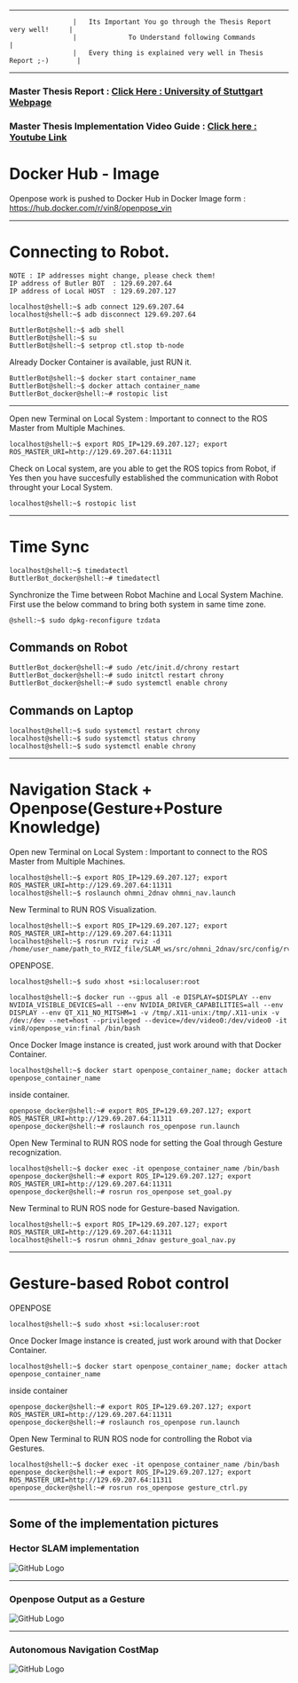 ----------------------------------------------------------------------------------------------------

					|   Its Important You go through the Thesis Report very well!     |
					|             To Understand following Commands                    |
					|   Every thing is explained very well in Thesis Report ;-)       |
											
----------------------------------------------------------------------------------------------------
### Master Thesis Report : [Click Here : University of Stuttgart Webpage](https://elib.uni-stuttgart.de/handle/11682/13880)

### Master Thesis Implementation Video Guide : [Click here : Youtube Link](https://www.youtube.com/@_vin8/videos)

# Docker Hub - Image

Openpose work is pushed to Docker Hub in Docker Image form : https://hub.docker.com/r/vin8/openpose_vin       

---

# Connecting to Robot.
```
NOTE : IP addresses might change, please check them!
IP address of Butler BOT  : 129.69.207.64 
IP address of Local HOST  : 129.69.207.127

localhost@shell:~$ adb connect 129.69.207.64
localhost@shell:~$ adb disconnect 129.69.207.64

ButtlerBot@shell:~$ adb shell
ButtlerBot@shell:~$ su
ButtlerBot@shell:~$ setprop ctl.stop tb-node
```

Already Docker Container is available, just RUN it.
```
ButtlerBot@shell:~$ docker start container_name
ButtlerBot@shell:~$ docker attach container_name
ButtlerBot_docker@shell:~# rostopic list
```
----------------------------------------------------------------------------------------------------

Open new Terminal on Local System : Important to connect to the ROS Master from Multiple Machines.
```
localhost@shell:~$ export ROS_IP=129.69.207.127; export ROS_MASTER_URI=http://129.69.207.64:11311
```

Check on Local system, are you able to get the ROS topics from Robot, 
if Yes then you have succesfully established the communication with Robot throught your Local System.
```
localhost@shell:~$ rostopic list
```


----------------------------------------------------------------------------------------------------

#													Time Sync
```
localhost@shell:~$ timedatectl
ButtlerBot_docker@shell:~# timedatectl
```
Synchronize the Time between Robot Machine and Local System Machine.
First use the below command to bring both system in same time zone.
```
@shell:~$ sudo dpkg-reconfigure tzdata
```

## Commands on Robot
```
ButtlerBot_docker@shell:~# sudo /etc/init.d/chrony restart
ButtlerBot_docker@shell:~# sudo initctl restart chrony
ButtlerBot_docker@shell:~# sudo systemctl enable chrony
```

## Commands on Laptop
```
localhost@shell:~$ sudo systemctl restart chrony
localhost@shell:~$ sudo systemctl status chrony
localhost@shell:~$ sudo systemctl enable chrony
```

----------------------------------------------------------------------------------------------------

# 													Navigation Stack + Openpose(Gesture+Posture Knowledge)

Open new Terminal on Local System : Important to connect to the ROS Master from Multiple Machines.
```
localhost@shell:~$ export ROS_IP=129.69.207.127; export ROS_MASTER_URI=http://129.69.207.64:11311
localhost@shell:~$ roslaunch ohmni_2dnav ohmni_nav.launch 
```
New Terminal to RUN ROS Visualization.
```
localhost@shell:~$ export ROS_IP=129.69.207.127; export ROS_MASTER_URI=http://129.69.207.64:11311
localhost@shell:~$ rosrun rviz rviz -d /home/user_name/path_to_RVIZ_file/SLAM_ws/src/ohmni_2dnav/src/config/rvizconfig.rviz 
```
OPENPOSE.
```
localhost@shell:~$ sudo xhost +si:localuser:root

localhost@shell:~$ docker run --gpus all -e DISPLAY=$DISPLAY --env NVIDIA_VISIBLE_DEVICES=all --env NVIDIA_DRIVER_CAPABILITIES=all --env DISPLAY --env QT_X11_NO_MITSHM=1 -v /tmp/.X11-unix:/tmp/.X11-unix -v /dev:/dev --net=host --privileged --device=/dev/video0:/dev/video0 -it vin8/openpose_vin:final /bin/bash
```
Once Docker Image instance is created, just work around with that Docker Container.
```
localhost@shell:~$ docker start openpose_container_name; docker attach openpose_container_name
```
inside container.
```
openpose_docker@shell:~# export ROS_IP=129.69.207.127; export ROS_MASTER_URI=http://129.69.207.64:11311
openpose_docker@shell:~# roslaunch ros_openpose run.launch
```
Open New Terminal to RUN ROS node for setting the Goal through Gesture recognization.
```
localhost@shell:~$ docker exec -it openpose_container_name /bin/bash
openpose_docker@shell:~# export ROS_IP=129.69.207.127; export ROS_MASTER_URI=http://129.69.207.64:11311
openpose_docker@shell:~# rosrun ros_openpose set_goal.py 
```
New Terminal to RUN ROS node for Gesture-based Navigation.
```
localhost@shell:~$ export ROS_IP=129.69.207.127; export ROS_MASTER_URI=http://129.69.207.64:11311
localhost@shell:~$ rosrun ohmni_2dnav gesture_goal_nav.py
```
----------------------------------------------------------------------------------------------------

#													Gesture-based Robot control

OPENPOSE
```
localhost@shell:~$ sudo xhost +si:localuser:root
```
Once Docker Image instance is created, just work around with that Docker Container.
```
localhost@shell:~$ docker start openpose_container_name; docker attach openpose_container_name
```
inside container
```
openpose_docker@shell:~# export ROS_IP=129.69.207.127; export ROS_MASTER_URI=http://129.69.207.64:11311
openpose_docker@shell:~# roslaunch ros_openpose run.launch
```
Open New Terminal to RUN ROS node for controlling the Robot via Gestures.
```
localhost@shell:~$ docker exec -it openpose_container_name /bin/bash
openpose_docker@shell:~# export ROS_IP=129.69.207.127; export ROS_MASTER_URI=http://129.69.207.64:11311
openpose_docker@shell:~# rosrun ros_openpose gesture_ctrl.py 
```
----------------------------------------------------------------------------------------------------


## Some of the implementation pictures

### Hector SLAM implementation
![GitHub Logo](lab_map_2.png)

---
### Openpose Output as a Gesture
![GitHub Logo](go_forward_gesture_right_hand.png)

---
### Autonomous Navigation CostMap
![GitHub Logo](Navigation_stack_RVIZ.png)





















